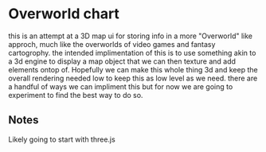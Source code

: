 # Overworld chart
this is an attempt at a 3D map ui for storing info in a more "Overworld" like approch, much like the overworlds of video games and fantasy cartogrophy.
the intended implimentation of this is to use something akin to a 3d engine to display a map object that we can then texture and add elements ontop of.
Hopefully we can make this whole thing 3d and keep the overall rendering needed low to keep this as low level as we need.
there are a handful of ways we can impliment this but for now we are going to experiment to find the best way to do so.

## Notes

Likely going to start with three.js